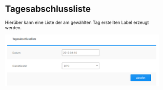 # Tagesabschlussliste 

Hierüber kann eine Liste der am gewählten Tag erstellten Label erzeugt werden.

![](Bilder/mydpd_iloxx/20190410_008.png "Tagesabschlussliste")



